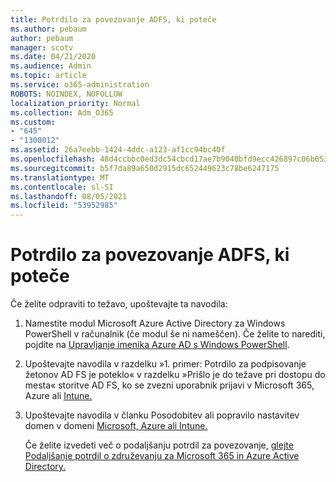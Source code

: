 ```yaml
---
title: Potrdilo za povezovanje ADFS, ki poteče
ms.author: pebaum
author: pebaum
manager: scotv
ms.date: 04/21/2020
ms.audience: Admin
ms.topic: article
ms.service: o365-administration
ROBOTS: NOINDEX, NOFOLLOW
localization_priority: Normal
ms.collection: Adm_O365
ms.custom:
- "645"
- "1300012"
ms.assetid: 26a7eebb-1424-4ddc-a123-af1cc94bc40f
ms.openlocfilehash: 48d4ccbbc0ed3dc54cbcd17ae7b9040bfd9ecc426897c06b653bf40bc7d5e9b2
ms.sourcegitcommit: b5f7da89a650d2915dc652449623c78be6247175
ms.translationtype: MT
ms.contentlocale: sl-SI
ms.lasthandoff: 08/05/2021
ms.locfileid: "53952985"
---
```

# <a name="adfs-federation-certificate-expiring"></a>Potrdilo za povezovanje ADFS, ki poteče

Če želite odpraviti to težavo, upoštevajte ta navodila:
  
1. Namestite modul Microsoft Azure Active Directory za Windows PowerShell v računalnik (če modul še ni nameščen). Če želite to narediti, pojdite na [Upravljanje imenika Azure AD s Windows PowerShell](https://aka.ms/aadposh).

2. Upoštevajte navodila v razdelku »1. primer: Potrdilo za podpisovanje žetonov AD FS je poteklo« v razdelku »Prišlo je do težave pri dostopu do mesta« storitve AD FS, ko se zvezni uporabnik prijavi v Microsoft 365, Azure ali [Intune.](https://support.microsoft.com/help/2713898/there-was-a-problem-accessing-the-site-error-from-ad-fs-when-a-federat)

3. Upoštevajte navodila v članku Posodobitev ali popravilo nastavitev domen v domeni [Microsoft, Azure ali Intune.](https://docs.microsoft.com/office365/troubleshoot/security/update-federated-domain-office-365)

    Če želite izvedeti več o podaljšanju potrdil za povezovanje, [glejte Podaljšanje potrdil o združevanju za Microsoft 365 in Azure Active Directory.](https://docs.microsoft.com/azure/active-directory/connect/active-directory-aadconnect-o365-certs)
